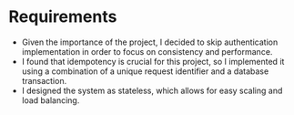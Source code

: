# Requirements

- Given the importance of the project, I decided to skip authentication
  implementation in order to focus on consistency and performance.
- I found that idempotency is crucial for this project, so I implemented it
  using a combination of a unique request identifier and a database transaction.
- I designed the system as stateless, which allows for easy scaling and load
  balancing.
